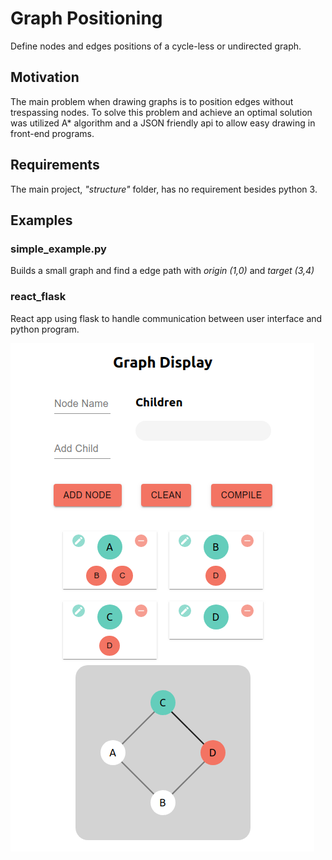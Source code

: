 # Graph Positioning
Define nodes and edges positions of a cycle-less or undirected graph.
## Motivation
The main problem when drawing graphs is to position edges without trespassing nodes. To solve this problem and achieve an optimal solution was utilized A* algorithm and a JSON friendly api to allow easy drawing in front-end programs. 
## Requirements
The main project, _"structure"_ folder, has no requirement besides python 3.
## Examples  
### simple_example.py
Builds a small graph and find a edge path with _origin (1,0)_ and _target (3,4)_
### react_flask
React app using flask to handle communication between user interface and python program.

![example screenshot](screenshots/react_flask.png)